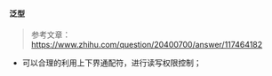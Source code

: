 #### 泛型

> 参考文章：https://www.zhihu.com/question/20400700/answer/117464182

- 可以合理的利用上下界通配符，进行读写权限控制；

